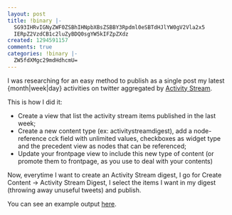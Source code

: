 ```yaml
---
layout: post
title: !binary |-
  SG93IHRvIGNyZWF0ZSBhIHNpbXBsZSBBY3Rpdml0eSBTdHJlYW0gV2Vla2x5
  IERpZ2VzdCB1c2luZyBDQ0sgYW5kIFZpZXdz
created: 1294591157
comments: true
categories: !binary |-
  ZW5fdXMgc29mdHdhcmU=
---
```

I was researching for an easy method to publish as a single post my latest {month|week|day} activities on twitter aggregated by <a href="http://drupal.org/project/activitystream">Activity Stream</a>.
<!--break-->
This is how I did it:

<ul>
  <li>Create a view that list the activity stream items published in the last week;</li>
  <li>Create a new content type (ex: activitystreamdigest), add a node-reference cck field with unlimited values, checkboxes as widget type and the precedent view as nodes that can be referenced;</li>
  <li>Update your frontpage view to include this new type of content (or promote them to frontpage, as you use to deal with your contents)</li>
</ul>

Now, everytime I want to create an Activity Stream digest, I go for Create Content -> Activity Stream Digest, I select the items I want in my digest (throwing away unuseful tweets) and publish.

You can see an example output <a href="/digest/2011-01-activity-digest">here</a>.
